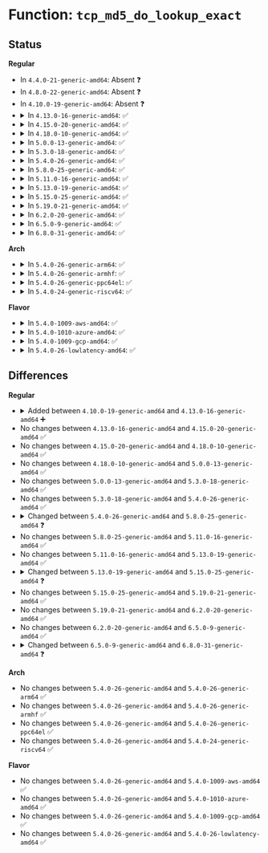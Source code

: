# Function: <code>tcp_md5_do_lookup_exact</code>

## Status
<b>Regular</b>
<ul>
<li>
In <code>4.4.0-21-generic-amd64</code>: Absent ❓
</li>
<li>
In <code>4.8.0-22-generic-amd64</code>: Absent ❓
</li>
<li>
In <code>4.10.0-19-generic-amd64</code>: Absent ❓
</li>
<li>
<details>
<summary>In <code>4.13.0-16-generic-amd64</code>: ✅</summary>

```c
struct tcp_md5sig_key * tcp_md5_do_lookup_exact(const struct sock * sk, const union tcp_md5_addr * addr, int family, u8 prefixlen)
```

```json
{
  "name": "tcp_md5_do_lookup_exact",
  "collision_type": "Unique Static",
  "inline_type": "No",
  "funcs": [
    {
      "addr": 18446744071587466064,
      "name": "tcp_md5_do_lookup_exact",
      "external": false,
      "loc": "net/ipv4/tcp_ipv4.c:946",
      "file": "net/ipv4/tcp_ipv4.c",
      "inline": "seen, unknown",
      "caller_inline": [],
      "caller_func": [
        "net/ipv4/tcp_ipv4.c:tcp_md5_do_del"
      ]
    }
  ],
  "symbols": [
    {
      "addr": 18446744071587466064,
      "name": "tcp_md5_do_lookup_exact",
      "section": ".text",
      "bind": "STB_LOCAL",
      "size": 130
    }
  ]
}
```
</details>
</li>
<li>
<details>
<summary>In <code>4.15.0-20-generic-amd64</code>: ✅</summary>

```c
struct tcp_md5sig_key * tcp_md5_do_lookup_exact(const struct sock * sk, const union tcp_md5_addr * addr, int family, u8 prefixlen)
```

```json
{
  "name": "tcp_md5_do_lookup_exact",
  "collision_type": "Unique Static",
  "inline_type": "No",
  "funcs": [
    {
      "addr": 18446744071587988128,
      "name": "tcp_md5_do_lookup_exact",
      "external": false,
      "loc": "net/ipv4/tcp_ipv4.c:950",
      "file": "net/ipv4/tcp_ipv4.c",
      "inline": "seen, unknown",
      "caller_inline": [],
      "caller_func": [
        "net/ipv4/tcp_ipv4.c:tcp_md5_do_del"
      ]
    }
  ],
  "symbols": [
    {
      "addr": 18446744071587988128,
      "name": "tcp_md5_do_lookup_exact",
      "section": ".text",
      "bind": "STB_LOCAL",
      "size": 130
    }
  ]
}
```
</details>
</li>
<li>
<details>
<summary>In <code>4.18.0-10-generic-amd64</code>: ✅</summary>

```c
struct tcp_md5sig_key * tcp_md5_do_lookup_exact(const struct sock * sk, const union tcp_md5_addr * addr, int family, u8 prefixlen)
```

```json
{
  "name": "tcp_md5_do_lookup_exact",
  "collision_type": "Unique Static",
  "inline_type": "No",
  "funcs": [
    {
      "addr": 18446744071588338688,
      "name": "tcp_md5_do_lookup_exact",
      "external": false,
      "loc": "net/ipv4/tcp_ipv4.c:1012",
      "file": "net/ipv4/tcp_ipv4.c",
      "inline": "seen, unknown",
      "caller_inline": [],
      "caller_func": [
        "net/ipv4/tcp_ipv4.c:tcp_md5_do_del"
      ]
    }
  ],
  "symbols": [
    {
      "addr": 18446744071588338688,
      "name": "tcp_md5_do_lookup_exact",
      "section": ".text",
      "bind": "STB_LOCAL",
      "size": 130
    }
  ]
}
```
</details>
</li>
<li>
<details>
<summary>In <code>5.0.0-13-generic-amd64</code>: ✅</summary>

```c
struct tcp_md5sig_key * tcp_md5_do_lookup_exact(const struct sock * sk, const union tcp_md5_addr * addr, int family, u8 prefixlen)
```

```json
{
  "name": "tcp_md5_do_lookup_exact",
  "collision_type": "Unique Static",
  "inline_type": "No",
  "funcs": [
    {
      "addr": 18446744071588528112,
      "name": "tcp_md5_do_lookup_exact",
      "external": false,
      "loc": "net/ipv4/tcp_ipv4.c:1022",
      "file": "net/ipv4/tcp_ipv4.c",
      "inline": "seen, unknown",
      "caller_inline": [],
      "caller_func": [
        "net/ipv4/tcp_ipv4.c:tcp_md5_do_del"
      ]
    }
  ],
  "symbols": [
    {
      "addr": 18446744071588528112,
      "name": "tcp_md5_do_lookup_exact",
      "section": ".text",
      "bind": "STB_LOCAL",
      "size": 130
    }
  ]
}
```
</details>
</li>
<li>
<details>
<summary>In <code>5.3.0-18-generic-amd64</code>: ✅</summary>

```c
struct tcp_md5sig_key * tcp_md5_do_lookup_exact(const struct sock * sk, const union tcp_md5_addr * addr, int family, u8 prefixlen)
```

```json
{
  "name": "tcp_md5_do_lookup_exact",
  "collision_type": "Unique Static",
  "inline_type": "No",
  "funcs": [
    {
      "addr": 18446744071588938784,
      "name": "tcp_md5_do_lookup_exact",
      "external": false,
      "loc": "net/ipv4/tcp_ipv4.c:1023",
      "file": "net/ipv4/tcp_ipv4.c",
      "inline": "seen, unknown",
      "caller_inline": [],
      "caller_func": [
        "net/ipv4/tcp_ipv4.c:tcp_md5_do_del"
      ]
    }
  ],
  "symbols": [
    {
      "addr": 18446744071588938784,
      "name": "tcp_md5_do_lookup_exact",
      "section": ".text",
      "bind": "STB_LOCAL",
      "size": 129
    }
  ]
}
```
</details>
</li>
<li>
<details>
<summary>In <code>5.4.0-26-generic-amd64</code>: ✅</summary>

```c
struct tcp_md5sig_key * tcp_md5_do_lookup_exact(const struct sock * sk, const union tcp_md5_addr * addr, int family, u8 prefixlen)
```

```json
{
  "name": "tcp_md5_do_lookup_exact",
  "collision_type": "Unique Static",
  "inline_type": "No",
  "funcs": [
    {
      "addr": 18446744071589162976,
      "name": "tcp_md5_do_lookup_exact",
      "external": false,
      "loc": "net/ipv4/tcp_ipv4.c:1030",
      "file": "net/ipv4/tcp_ipv4.c",
      "inline": "seen, unknown",
      "caller_inline": [],
      "caller_func": [
        "net/ipv4/tcp_ipv4.c:tcp_md5_do_del"
      ]
    }
  ],
  "symbols": [
    {
      "addr": 18446744071589162976,
      "name": "tcp_md5_do_lookup_exact",
      "section": ".text",
      "bind": "STB_LOCAL",
      "size": 135
    }
  ]
}
```
</details>
</li>
<li>
<details>
<summary>In <code>5.8.0-25-generic-amd64</code>: ✅</summary>

```c
struct tcp_md5sig_key * tcp_md5_do_lookup_exact(const struct sock * sk, const union tcp_md5_addr * addr, int family, u8 prefixlen, int l3index)
```

```json
{
  "name": "tcp_md5_do_lookup_exact",
  "collision_type": "Unique Static",
  "inline_type": "No",
  "funcs": [
    {
      "addr": 18446744071590132240,
      "name": "tcp_md5_do_lookup_exact",
      "external": false,
      "loc": "net/ipv4/tcp_ipv4.c:1057",
      "file": "net/ipv4/tcp_ipv4.c",
      "inline": "seen, unknown",
      "caller_inline": [],
      "caller_func": [
        "net/ipv4/tcp_ipv4.c:tcp_md5_do_del",
        "net/ipv4/tcp_ipv4.c:tcp_md5_do_add"
      ]
    }
  ],
  "symbols": [
    {
      "addr": 18446744071590132240,
      "name": "tcp_md5_do_lookup_exact",
      "section": ".text",
      "bind": "STB_LOCAL",
      "size": 146
    }
  ]
}
```
</details>
</li>
<li>
<details>
<summary>In <code>5.11.0-16-generic-amd64</code>: ✅</summary>

```c
struct tcp_md5sig_key * tcp_md5_do_lookup_exact(const struct sock * sk, const union tcp_md5_addr * addr, int family, u8 prefixlen, int l3index)
```

```json
{
  "name": "tcp_md5_do_lookup_exact",
  "collision_type": "Unique Static",
  "inline_type": "No",
  "funcs": [
    {
      "addr": 18446744071590180000,
      "name": "tcp_md5_do_lookup_exact",
      "external": false,
      "loc": "net/ipv4/tcp_ipv4.c:1070",
      "file": "net/ipv4/tcp_ipv4.c",
      "inline": "seen, unknown",
      "caller_inline": [],
      "caller_func": [
        "net/ipv4/tcp_ipv4.c:tcp_md5_do_del",
        "net/ipv4/tcp_ipv4.c:tcp_md5_do_add"
      ]
    }
  ],
  "symbols": [
    {
      "addr": 18446744071590180000,
      "name": "tcp_md5_do_lookup_exact",
      "section": ".text",
      "bind": "STB_LOCAL",
      "size": 146
    }
  ]
}
```
</details>
</li>
<li>
<details>
<summary>In <code>5.13.0-19-generic-amd64</code>: ✅</summary>

```c
struct tcp_md5sig_key * tcp_md5_do_lookup_exact(const struct sock * sk, const union tcp_md5_addr * addr, int family, u8 prefixlen, int l3index)
```

```json
{
  "name": "tcp_md5_do_lookup_exact",
  "collision_type": "Unique Static",
  "inline_type": "No",
  "funcs": [
    {
      "addr": 18446744071590094320,
      "name": "tcp_md5_do_lookup_exact",
      "external": false,
      "loc": "net/ipv4/tcp_ipv4.c:1085",
      "file": "net/ipv4/tcp_ipv4.c",
      "inline": "seen, unknown",
      "caller_inline": [],
      "caller_func": [
        "net/ipv4/tcp_ipv4.c:tcp_md5_do_del",
        "net/ipv4/tcp_ipv4.c:tcp_md5_do_add"
      ]
    }
  ],
  "symbols": [
    {
      "addr": 18446744071590094320,
      "name": "tcp_md5_do_lookup_exact",
      "section": ".text",
      "bind": "STB_LOCAL",
      "size": 146
    }
  ]
}
```
</details>
</li>
<li>
<details>
<summary>In <code>5.15.0-25-generic-amd64</code>: ✅</summary>

```c
struct tcp_md5sig_key * tcp_md5_do_lookup_exact(const struct sock * sk, const union tcp_md5_addr * addr, int family, u8 prefixlen, int l3index, u8 flags)
```

```json
{
  "name": "tcp_md5_do_lookup_exact",
  "collision_type": "Unique Static",
  "inline_type": "No",
  "funcs": [
    {
      "addr": 18446744071590869200,
      "name": "tcp_md5_do_lookup_exact",
      "external": false,
      "loc": "net/ipv4/tcp_ipv4.c:1098",
      "file": "net/ipv4/tcp_ipv4.c",
      "inline": "seen, unknown",
      "caller_inline": [],
      "caller_func": [
        "net/ipv4/tcp_ipv4.c:tcp_md5_do_del",
        "net/ipv4/tcp_ipv4.c:tcp_md5_do_add"
      ]
    }
  ],
  "symbols": [
    {
      "addr": 18446744071590869200,
      "name": "tcp_md5_do_lookup_exact",
      "section": ".text",
      "bind": "STB_LOCAL",
      "size": 159
    }
  ]
}
```
</details>
</li>
<li>
<details>
<summary>In <code>5.19.0-21-generic-amd64</code>: ✅</summary>

```c
struct tcp_md5sig_key * tcp_md5_do_lookup_exact(const struct sock * sk, const union tcp_md5_addr * addr, int family, u8 prefixlen, int l3index, u8 flags)
```

```json
{
  "name": "tcp_md5_do_lookup_exact",
  "collision_type": "Unique Static",
  "inline_type": "No",
  "funcs": [
    {
      "addr": 18446744071592506496,
      "name": "tcp_md5_do_lookup_exact",
      "external": false,
      "loc": "net/ipv4/tcp_ipv4.c:1106",
      "file": "net/ipv4/tcp_ipv4.c",
      "inline": "seen, unknown",
      "caller_inline": [],
      "caller_func": [
        "net/ipv4/tcp_ipv4.c:tcp_md5_do_del",
        "net/ipv4/tcp_ipv4.c:tcp_md5_do_add"
      ]
    }
  ],
  "symbols": [
    {
      "addr": 18446744071592506496,
      "name": "tcp_md5_do_lookup_exact",
      "section": ".text",
      "bind": "STB_LOCAL",
      "size": 167
    }
  ]
}
```
</details>
</li>
<li>
<details>
<summary>In <code>6.2.0-20-generic-amd64</code>: ✅</summary>

```c
struct tcp_md5sig_key * tcp_md5_do_lookup_exact(const struct sock * sk, const union tcp_md5_addr * addr, int family, u8 prefixlen, int l3index, u8 flags)
```

```json
{
  "name": "tcp_md5_do_lookup_exact",
  "collision_type": "Unique Static",
  "inline_type": "No",
  "funcs": [
    {
      "addr": 18446744071594362368,
      "name": "tcp_md5_do_lookup_exact",
      "external": false,
      "loc": "net/ipv4/tcp_ipv4.c:1117",
      "file": "net/ipv4/tcp_ipv4.c",
      "inline": "seen, unknown",
      "caller_inline": [],
      "caller_func": [
        "net/ipv4/tcp_ipv4.c:tcp_md5_do_del",
        "net/ipv4/tcp_ipv4.c:__tcp_md5_do_add"
      ]
    }
  ],
  "symbols": [
    {
      "addr": 18446744071594362368,
      "name": "tcp_md5_do_lookup_exact",
      "section": ".text",
      "bind": "STB_LOCAL",
      "size": 167
    }
  ]
}
```
</details>
</li>
<li>
<details>
<summary>In <code>6.5.0-9-generic-amd64</code>: ✅</summary>

```c
struct tcp_md5sig_key * tcp_md5_do_lookup_exact(const struct sock * sk, const union tcp_md5_addr * addr, int family, u8 prefixlen, int l3index, u8 flags)
```

```json
{
  "name": "tcp_md5_do_lookup_exact",
  "collision_type": "Unique Static",
  "inline_type": "No",
  "funcs": [
    {
      "addr": 18446744071594750688,
      "name": "tcp_md5_do_lookup_exact",
      "external": false,
      "loc": "net/ipv4/tcp_ipv4.c:1124",
      "file": "net/ipv4/tcp_ipv4.c",
      "inline": "seen, unknown",
      "caller_inline": [],
      "caller_func": [
        "net/ipv4/tcp_ipv4.c:tcp_md5_do_del",
        "net/ipv4/tcp_ipv4.c:__tcp_md5_do_add"
      ]
    }
  ],
  "symbols": [
    {
      "addr": 18446744071594750688,
      "name": "tcp_md5_do_lookup_exact",
      "section": ".text",
      "bind": "STB_LOCAL",
      "size": 167
    }
  ]
}
```
</details>
</li>
<li>
<details>
<summary>In <code>6.8.0-31-generic-amd64</code>: ✅</summary>

```c
struct tcp_md5sig_key * tcp_md5_do_lookup_exact(const struct sock * sk, const union tcp_ao_addr * addr, int family, u8 prefixlen, int l3index, u8 flags)
```

```json
{
  "name": "tcp_md5_do_lookup_exact",
  "collision_type": "Unique Static",
  "inline_type": "No",
  "funcs": [
    {
      "addr": 18446744071595556800,
      "name": "tcp_md5_do_lookup_exact",
      "external": false,
      "loc": "net/ipv4/tcp_ipv4.c:1284",
      "file": "net/ipv4/tcp_ipv4.c",
      "inline": "seen, unknown",
      "caller_inline": [],
      "caller_func": [
        "net/ipv4/tcp_ipv4.c:tcp_md5_do_del",
        "net/ipv4/tcp_ipv4.c:__tcp_md5_do_add"
      ]
    }
  ],
  "symbols": [
    {
      "addr": 18446744071595556800,
      "name": "tcp_md5_do_lookup_exact",
      "section": ".text",
      "bind": "STB_LOCAL",
      "size": 167
    }
  ]
}
```
</details>
</li>
</ul>
<b>Arch</b>
<ul>
<li>
<details>
<summary>In <code>5.4.0-26-generic-arm64</code>: ✅</summary>

```c
struct tcp_md5sig_key * tcp_md5_do_lookup_exact(const struct sock * sk, const union tcp_md5_addr * addr, int family, u8 prefixlen)
```

```json
{
  "name": "tcp_md5_do_lookup_exact",
  "collision_type": "Unique Static",
  "inline_type": "No",
  "funcs": [
    {
      "addr": 18446603336502779896,
      "name": "tcp_md5_do_lookup_exact",
      "external": false,
      "loc": "net/ipv4/tcp_ipv4.c:1030",
      "file": "net/ipv4/tcp_ipv4.c",
      "inline": "seen, unknown",
      "caller_inline": [],
      "caller_func": [
        "net/ipv4/tcp_ipv4.c:tcp_md5_do_del"
      ]
    }
  ],
  "symbols": [
    {
      "addr": 18446603336502779896,
      "name": "tcp_md5_do_lookup_exact",
      "section": ".text",
      "bind": "STB_LOCAL",
      "size": 172
    }
  ]
}
```
</details>
</li>
<li>
<details>
<summary>In <code>5.4.0-26-generic-armhf</code>: ✅</summary>

```c
struct tcp_md5sig_key * tcp_md5_do_lookup_exact(const struct sock * sk, const union tcp_md5_addr * addr, int family, u8 prefixlen)
```

```json
{
  "name": "tcp_md5_do_lookup_exact",
  "collision_type": "Unique Static",
  "inline_type": "No",
  "funcs": [
    {
      "addr": 3235483968,
      "name": "tcp_md5_do_lookup_exact",
      "external": false,
      "loc": "net/ipv4/tcp_ipv4.c:1030",
      "file": "net/ipv4/tcp_ipv4.c",
      "inline": "seen, unknown",
      "caller_inline": [],
      "caller_func": [
        "net/ipv4/tcp_ipv4.c:tcp_md5_do_del"
      ]
    }
  ],
  "symbols": [
    {
      "addr": 3235483968,
      "name": "tcp_md5_do_lookup_exact",
      "section": ".text",
      "bind": "STB_LOCAL",
      "size": 136
    }
  ]
}
```
</details>
</li>
<li>
<details>
<summary>In <code>5.4.0-26-generic-ppc64el</code>: ✅</summary>

```c
struct tcp_md5sig_key * tcp_md5_do_lookup_exact(const struct sock * sk, const union tcp_md5_addr * addr, int family, u8 prefixlen)
```

```json
{
  "name": "tcp_md5_do_lookup_exact",
  "collision_type": "Unique Static",
  "inline_type": "No",
  "funcs": [
    {
      "addr": 13835058055296415552,
      "name": "tcp_md5_do_lookup_exact",
      "external": false,
      "loc": "net/ipv4/tcp_ipv4.c:1030",
      "file": "net/ipv4/tcp_ipv4.c",
      "inline": "seen, unknown",
      "caller_inline": [],
      "caller_func": [
        "net/ipv4/tcp_ipv4.c:tcp_md5_do_del"
      ]
    }
  ],
  "symbols": [
    {
      "addr": 13835058055296415552,
      "name": "tcp_md5_do_lookup_exact",
      "section": ".text",
      "bind": "STB_LOCAL",
      "size": 264
    }
  ]
}
```
</details>
</li>
<li>
<details>
<summary>In <code>5.4.0-24-generic-riscv64</code>: ✅</summary>

```c
struct tcp_md5sig_key * tcp_md5_do_lookup_exact(const struct sock * sk, const union tcp_md5_addr * addr, int family, u8 prefixlen)
```

```json
{
  "name": "tcp_md5_do_lookup_exact",
  "collision_type": "Unique Static",
  "inline_type": "No",
  "funcs": [
    {
      "addr": 18446743936278900830,
      "name": "tcp_md5_do_lookup_exact",
      "external": false,
      "loc": "net/ipv4/tcp_ipv4.c:1030",
      "file": "net/ipv4/tcp_ipv4.c",
      "inline": "seen, unknown",
      "caller_inline": [],
      "caller_func": [
        "net/ipv4/tcp_ipv4.c:tcp_md5_do_del"
      ]
    }
  ],
  "symbols": [
    {
      "addr": 18446743936278900830,
      "name": "tcp_md5_do_lookup_exact",
      "section": ".text",
      "bind": "STB_LOCAL",
      "size": 132
    }
  ]
}
```
</details>
</li>
</ul>
<b>Flavor</b>
<ul>
<li>
<details>
<summary>In <code>5.4.0-1009-aws-amd64</code>: ✅</summary>

```c
struct tcp_md5sig_key * tcp_md5_do_lookup_exact(const struct sock * sk, const union tcp_md5_addr * addr, int family, u8 prefixlen)
```

```json
{
  "name": "tcp_md5_do_lookup_exact",
  "collision_type": "Unique Static",
  "inline_type": "No",
  "funcs": [
    {
      "addr": 18446744071588769360,
      "name": "tcp_md5_do_lookup_exact",
      "external": false,
      "loc": "net/ipv4/tcp_ipv4.c:1030",
      "file": "net/ipv4/tcp_ipv4.c",
      "inline": "seen, unknown",
      "caller_inline": [],
      "caller_func": [
        "net/ipv4/tcp_ipv4.c:tcp_md5_do_del"
      ]
    }
  ],
  "symbols": [
    {
      "addr": 18446744071588769360,
      "name": "tcp_md5_do_lookup_exact",
      "section": ".text",
      "bind": "STB_LOCAL",
      "size": 135
    }
  ]
}
```
</details>
</li>
<li>
<details>
<summary>In <code>5.4.0-1010-azure-amd64</code>: ✅</summary>

```c
struct tcp_md5sig_key * tcp_md5_do_lookup_exact(const struct sock * sk, const union tcp_md5_addr * addr, int family, u8 prefixlen)
```

```json
{
  "name": "tcp_md5_do_lookup_exact",
  "collision_type": "Unique Static",
  "inline_type": "No",
  "funcs": [
    {
      "addr": 18446744071588481296,
      "name": "tcp_md5_do_lookup_exact",
      "external": false,
      "loc": "net/ipv4/tcp_ipv4.c:1030",
      "file": "net/ipv4/tcp_ipv4.c",
      "inline": "seen, unknown",
      "caller_inline": [],
      "caller_func": [
        "net/ipv4/tcp_ipv4.c:tcp_md5_do_del"
      ]
    }
  ],
  "symbols": [
    {
      "addr": 18446744071588481296,
      "name": "tcp_md5_do_lookup_exact",
      "section": ".text",
      "bind": "STB_LOCAL",
      "size": 135
    }
  ]
}
```
</details>
</li>
<li>
<details>
<summary>In <code>5.4.0-1009-gcp-amd64</code>: ✅</summary>

```c
struct tcp_md5sig_key * tcp_md5_do_lookup_exact(const struct sock * sk, const union tcp_md5_addr * addr, int family, u8 prefixlen)
```

```json
{
  "name": "tcp_md5_do_lookup_exact",
  "collision_type": "Unique Static",
  "inline_type": "No",
  "funcs": [
    {
      "addr": 18446744071589205536,
      "name": "tcp_md5_do_lookup_exact",
      "external": false,
      "loc": "net/ipv4/tcp_ipv4.c:1030",
      "file": "net/ipv4/tcp_ipv4.c",
      "inline": "seen, unknown",
      "caller_inline": [],
      "caller_func": [
        "net/ipv4/tcp_ipv4.c:tcp_md5_do_del"
      ]
    }
  ],
  "symbols": [
    {
      "addr": 18446744071589205536,
      "name": "tcp_md5_do_lookup_exact",
      "section": ".text",
      "bind": "STB_LOCAL",
      "size": 135
    }
  ]
}
```
</details>
</li>
<li>
<details>
<summary>In <code>5.4.0-26-lowlatency-amd64</code>: ✅</summary>

```c
struct tcp_md5sig_key * tcp_md5_do_lookup_exact(const struct sock * sk, const union tcp_md5_addr * addr, int family, u8 prefixlen)
```

```json
{
  "name": "tcp_md5_do_lookup_exact",
  "collision_type": "Unique Static",
  "inline_type": "No",
  "funcs": [
    {
      "addr": 18446744071589245776,
      "name": "tcp_md5_do_lookup_exact",
      "external": false,
      "loc": "net/ipv4/tcp_ipv4.c:1030",
      "file": "net/ipv4/tcp_ipv4.c",
      "inline": "seen, unknown",
      "caller_inline": [],
      "caller_func": [
        "net/ipv4/tcp_ipv4.c:tcp_md5_do_del"
      ]
    }
  ],
  "symbols": [
    {
      "addr": 18446744071589245776,
      "name": "tcp_md5_do_lookup_exact",
      "section": ".text",
      "bind": "STB_LOCAL",
      "size": 135
    }
  ]
}
```
</details>
</li>
</ul>

## Differences
<b>Regular</b>
<ul>
<li>
<details>
<summary>Added between <code>4.10.0-19-generic-amd64</code> and <code>4.13.0-16-generic-amd64</code> ➕</summary>

```c
struct tcp_md5sig_key * tcp_md5_do_lookup_exact(const struct sock * sk, const union tcp_md5_addr * addr, int family, u8 prefixlen)
```
</details>
</li>
<li>
No changes between <code>4.13.0-16-generic-amd64</code> and <code>4.15.0-20-generic-amd64</code> ✅
</li>
<li>
No changes between <code>4.15.0-20-generic-amd64</code> and <code>4.18.0-10-generic-amd64</code> ✅
</li>
<li>
No changes between <code>4.18.0-10-generic-amd64</code> and <code>5.0.0-13-generic-amd64</code> ✅
</li>
<li>
No changes between <code>5.0.0-13-generic-amd64</code> and <code>5.3.0-18-generic-amd64</code> ✅
</li>
<li>
No changes between <code>5.3.0-18-generic-amd64</code> and <code>5.4.0-26-generic-amd64</code> ✅
</li>
<li>
<details>
<summary>Changed between <code>5.4.0-26-generic-amd64</code> and <code>5.8.0-25-generic-amd64</code> ❓</summary>
<ul>
<li>
<b>Param added. </b>
<code>int l3index</code>
</li>
</ul>
</details>
</li>
<li>
No changes between <code>5.8.0-25-generic-amd64</code> and <code>5.11.0-16-generic-amd64</code> ✅
</li>
<li>
No changes between <code>5.11.0-16-generic-amd64</code> and <code>5.13.0-19-generic-amd64</code> ✅
</li>
<li>
<details>
<summary>Changed between <code>5.13.0-19-generic-amd64</code> and <code>5.15.0-25-generic-amd64</code> ❓</summary>
<ul>
<li>
<b>Param added. </b>
<code>u8 flags</code>
</li>
</ul>
</details>
</li>
<li>
No changes between <code>5.15.0-25-generic-amd64</code> and <code>5.19.0-21-generic-amd64</code> ✅
</li>
<li>
No changes between <code>5.19.0-21-generic-amd64</code> and <code>6.2.0-20-generic-amd64</code> ✅
</li>
<li>
No changes between <code>6.2.0-20-generic-amd64</code> and <code>6.5.0-9-generic-amd64</code> ✅
</li>
<li>
<details>
<summary>Changed between <code>6.5.0-9-generic-amd64</code> and <code>6.8.0-31-generic-amd64</code> ❓</summary>
<ul>
<li>
<b>Param type changed. </b>
<code>const union tcp_md5_addr * addr</code> ➡️ <code>const union tcp_ao_addr * addr</code>
</li>
</ul>
</details>
</li>
</ul>
<b>Arch</b>
<ul>
<li>
No changes between <code>5.4.0-26-generic-amd64</code> and <code>5.4.0-26-generic-arm64</code> ✅
</li>
<li>
No changes between <code>5.4.0-26-generic-amd64</code> and <code>5.4.0-26-generic-armhf</code> ✅
</li>
<li>
No changes between <code>5.4.0-26-generic-amd64</code> and <code>5.4.0-26-generic-ppc64el</code> ✅
</li>
<li>
No changes between <code>5.4.0-26-generic-amd64</code> and <code>5.4.0-24-generic-riscv64</code> ✅
</li>
</ul>
<b>Flavor</b>
<ul>
<li>
No changes between <code>5.4.0-26-generic-amd64</code> and <code>5.4.0-1009-aws-amd64</code> ✅
</li>
<li>
No changes between <code>5.4.0-26-generic-amd64</code> and <code>5.4.0-1010-azure-amd64</code> ✅
</li>
<li>
No changes between <code>5.4.0-26-generic-amd64</code> and <code>5.4.0-1009-gcp-amd64</code> ✅
</li>
<li>
No changes between <code>5.4.0-26-generic-amd64</code> and <code>5.4.0-26-lowlatency-amd64</code> ✅
</li>
</ul>
